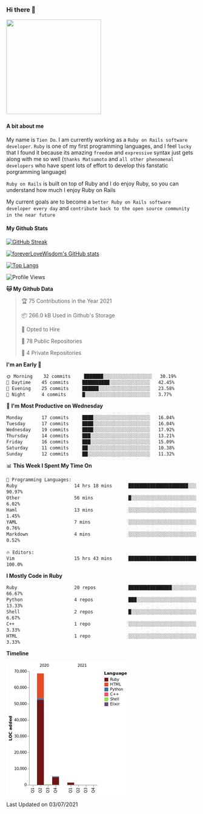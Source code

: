 ### Hi there 👋

<!--
**foreverLoveWisdom/foreverLoveWisdom** is a ✨ _special_ ✨ repository because its `README.md` (this file) appears on your GitHub profile.

Here are some ideas to get you started:

- 🔭 I’m currently working on ...
- 🌱 I’m currently learning ...
- 👯 I’m looking to collaborate on ...
- 🤔 I’m looking for help with ...
- 💬 Ask me about ...
- 📫 How to reach me: ...
- 😄 Pronouns: ...
- ⚡ Fun fact: ...
-->

<img src="https://codecondo.com/wp-content/uploads/2017/09/railslogo.png" width="250" height="250">

#### A bit about me
My name is `Tien Do`. I am currently working as a `Ruby on Rails software developer`. `Ruby` is one of my first programming languages, and I feel `lucky` that I found it because its amazing `freedom` and `expressive` syntax just gets along with me so well (`thanks Matsumoto` and `all other phenomenal developers` who have spent lots of effort to develop this fanstatic porgramming language)

`Ruby on Rails` is built on top of Ruby and I do enjoy Ruby, so you can understand how much I enjoy Ruby on Rails

My current goals are to become a `better Ruby on Rails software developer every day` and `contribute back to the open source community in the near future`

#### My Github Stats

[![GitHub Streak](https://github-readme-streak-stats.herokuapp.com/?user=foreverLoveWisdom&theme=dracula)](https://git.io/streak-stats)
&nbsp;
&nbsp;

[![foreverLoveWisdom's GitHub stats](https://github-readme-stats.vercel.app/api?username=foreverLoveWisdom&show_icons=true&theme=react&count_private=true)](https://github.com/anuraghazra/github-readme-stats)

[![Top Langs](https://github-readme-stats.vercel.app/api/top-langs/?username=foreverLoveWisdom&show_icons=true&theme=vue-dark)](https://github.com/anuraghazra/github-readme-stats)

<!--START_SECTION:waka-->
![Profile Views](http://img.shields.io/badge/Profile%20Views-46-blue)

**🐱 My Github Data** 

> 🏆 75 Contributions in the Year 2021
 > 
> 📦 266.0 kB Used in Github's Storage 
 > 
> 💼 Opted to Hire
 > 
> 📜 78 Public Repositories 
 > 
> 🔑 4 Private Repositories  
 > 
**I'm an Early 🐤** 

```text
🌞 Morning    32 commits     ███████░░░░░░░░░░░░░░░░░░   30.19% 
🌆 Daytime    45 commits     ██████████░░░░░░░░░░░░░░░   42.45% 
🌃 Evening    25 commits     ██████░░░░░░░░░░░░░░░░░░░   23.58% 
🌙 Night      4 commits      █░░░░░░░░░░░░░░░░░░░░░░░░   3.77%

```
📅 **I'm Most Productive on Wednesday** 

```text
Monday       17 commits     ████░░░░░░░░░░░░░░░░░░░░░   16.04% 
Tuesday      17 commits     ████░░░░░░░░░░░░░░░░░░░░░   16.04% 
Wednesday    19 commits     ████░░░░░░░░░░░░░░░░░░░░░   17.92% 
Thursday     14 commits     ███░░░░░░░░░░░░░░░░░░░░░░   13.21% 
Friday       16 commits     ███░░░░░░░░░░░░░░░░░░░░░░   15.09% 
Saturday     11 commits     ██░░░░░░░░░░░░░░░░░░░░░░░   10.38% 
Sunday       12 commits     ██░░░░░░░░░░░░░░░░░░░░░░░   11.32%

```


📊 **This Week I Spent My Time On** 

```text
💬 Programming Languages: 
Ruby                     14 hrs 18 mins      ██████████████████████░░░   90.97% 
Other                    56 mins             █░░░░░░░░░░░░░░░░░░░░░░░░   6.02% 
Haml                     13 mins             ░░░░░░░░░░░░░░░░░░░░░░░░░   1.45% 
YAML                     7 mins              ░░░░░░░░░░░░░░░░░░░░░░░░░   0.76% 
Markdown                 4 mins              ░░░░░░░░░░░░░░░░░░░░░░░░░   0.52%

🔥 Editors: 
Vim                      15 hrs 43 mins      █████████████████████████   100.0%

```

**I Mostly Code in Ruby** 

```text
Ruby                     20 repos            ████████████████░░░░░░░░░   66.67% 
Python                   4 repos             ███░░░░░░░░░░░░░░░░░░░░░░   13.33% 
Shell                    2 repos             █░░░░░░░░░░░░░░░░░░░░░░░░   6.67% 
C++                      1 repo              ░░░░░░░░░░░░░░░░░░░░░░░░░   3.33% 
HTML                     1 repo              ░░░░░░░░░░░░░░░░░░░░░░░░░   3.33%

```


**Timeline**

![Chart not found](https://raw.githubusercontent.com/foreverLoveWisdom/foreverLoveWisdom/main/charts/bar_graph.png) 


 Last Updated on 03/07/2021
<!--END_SECTION:waka-->

